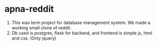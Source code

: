 # apna-reddit

1. This was term project for database management system. We made a working small clone of reddit.
2. Db used is postgres, flask for backend, and frontend is simple js, html and css. (Only jquery)
